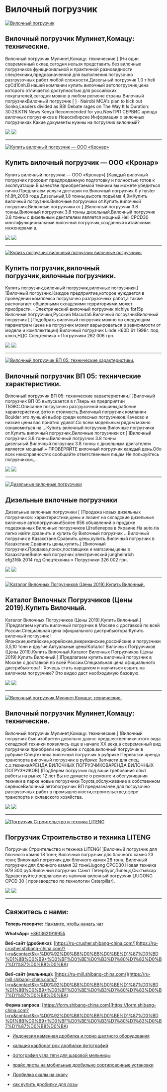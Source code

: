 # Вилочный погрузчик

<a href="https://swt.shibang-china.com/?l=ru&img&k=%D0%92%D0%B8%D0%BB%D0%BE%D1%87%D0%BD%D1%8B%D0%B9+%D0%BF%D0%BE%D0%B3%D1%80%D1%83%D0%B7%D1%87%D0%B8%D0%BA" target="_blank">![Вилочный погрузчик](http://static.shibang-china.com/all-800x300/1233.jpg)</a>

## Вилочный погрузчик Мулинет,Комацу: технические.
Вилочный погрузчик Мулинет,Комацу: технические.[ ]Ни один современный склад сегодня нельзя представить без вилочных погрузчиков функциональной и практичной разновидности спецтехники,предназначенной для выполнения погрузочно разгрузочных работ любой сложности.Дизельный погрузчик 1,0 т heli cpСd10nh.В нашей компании купить вилочный автопогрузчик,цена которого отличается доступностью для российских покупателей,сегодня можно в любом регионе страны.Вилочный погрузчикВилочный погрузчик [ ]&nbsp;&#0183;&#32;Nairobi MCA's plan to kick out Sonko,Leaders divided as BBI Debate rages on The Way It Is Duration: 30:26.KTN News Kenya Recommended for you.NewТРП СЕРВИС аренда вилочных погрузчиков в Новосибирске Информация о вилочных погрузчиках Какие документы нужны на погрузчик вилочный?


<a href="https://whatsapp.shibangsoft.com/WhatsApp.php" target="_blank" title="WhatsApp">![](http://static.shibang-china.com/icon/whatsapp.png)</a> <a href="https://swt.shibang-china.com/?l=ru&icon&k=%D0%92%D0%B8%D0%BB%D0%BE%D1%87%D0%BD%D1%8B%D0%B9+%D0%BF%D0%BE%D0%B3%D1%80%D1%83%D0%B7%D1%87%D0%B8%D0%BA" target="_blank">![](http://static.shibang-china.com/icon/chat-ru.png)</a>

---

<a href="https://swt.shibang-china.com/?l=ru&img&k=%D0%92%D0%B8%D0%BB%D0%BE%D1%87%D0%BD%D1%8B%D0%B9+%D0%BF%D0%BE%D0%B3%D1%80%D1%83%D0%B7%D1%87%D0%B8%D0%BA" target="_blank">![Купить вилочный погрузчик — ООО &#171;Кронар&#187;](http://static.shibang-china.com/all-800x300/66.jpg)</a>

## Купить вилочный погрузчик — ООО &#171;Кронар&#187;
Купить вилочный погрузчик — ООО &#171;Кронар&#187;[ ]Каждый вилочный погрузчик проходит предпродажную подготовку и полностью готов к эксплуатации.В качестве приобретаемой техники вы можете убедиться лично.Предлагаем услуги доставки по.Вилочный погрузчик б у hyster h1.8ft,2008 года Дизельный,1.8 тонны,высота подъёма 4,9мКупить вилочный погрузчик.Вилочные погрузчики от.Купить вилочный погрузчик.Вилочные погрузчики от.[ ]Вилочный погрузчик 3.8 тонны.Вилочный погрузчик 3.8 тонны дизельный.Вилочный погрузчик 3.8 тонны с дизельным двигателем является мощный.Heli CPCD30 многофункциональный вилочный погрузчик,созданный китайскими инженерами в.


<a href="https://whatsapp.shibangsoft.com/WhatsApp.php" target="_blank" title="WhatsApp">![](http://static.shibang-china.com/icon/whatsapp.png)</a> <a href="https://swt.shibang-china.com/?l=ru&icon&k=%D0%92%D0%B8%D0%BB%D0%BE%D1%87%D0%BD%D1%8B%D0%B9+%D0%BF%D0%BE%D0%B3%D1%80%D1%83%D0%B7%D1%87%D0%B8%D0%BA" target="_blank">![](http://static.shibang-china.com/icon/chat-ru.png)</a>

---

<a href="https://swt.shibang-china.com/?l=ru&img&k=%D0%92%D0%B8%D0%BB%D0%BE%D1%87%D0%BD%D1%8B%D0%B9+%D0%BF%D0%BE%D0%B3%D1%80%D1%83%D0%B7%D1%87%D0%B8%D0%BA" target="_blank">![Купить погрузчик,вилочный погрузчик,вилочные погрузчики.](http://static.shibang-china.com/all-800x300/1199.jpg)</a>

## Купить погрузчик,вилочный погрузчик,вилочные погрузчики.
Купить погрузчик,вилочный погрузчик,вилочные погрузчики.[ ]Вилочный погрузчик.Каждое предприятие,которое нуждается в проведении комплекса погрузочно разгрузочных работ,а также располагает обширными складскими территориями,может приобрести.&nbsp;&#0183;&#32;Электрический вилочный погрузчик nichiyu fbt15p Вилочные погрузчики,Русский Масштаб.Вилочный погрузчикВилочный погрузчик [ ]Подобрать вилочный погрузчик можно по следующим параметрам (цена на погрузчик может варьироваться в зависимости от модели и комплектации):Вилочный погрузчик Linde H60D 6т 1998г. под ключ,НДС Спецтехника &#187; Погрузчики 262 006 грн.


<a href="https://whatsapp.shibangsoft.com/WhatsApp.php" target="_blank" title="WhatsApp">![](http://static.shibang-china.com/icon/whatsapp.png)</a> <a href="https://swt.shibang-china.com/?l=ru&icon&k=%D0%92%D0%B8%D0%BB%D0%BE%D1%87%D0%BD%D1%8B%D0%B9+%D0%BF%D0%BE%D0%B3%D1%80%D1%83%D0%B7%D1%87%D0%B8%D0%BA" target="_blank">![](http://static.shibang-china.com/icon/chat-ru.png)</a>

---

<a href="https://swt.shibang-china.com/?l=ru&img&k=%D0%92%D0%B8%D0%BB%D0%BE%D1%87%D0%BD%D1%8B%D0%B9+%D0%BF%D0%BE%D0%B3%D1%80%D1%83%D0%B7%D1%87%D0%B8%D0%BA" target="_blank">![Вилочный погрузчик ВП 05: технические характеристики.](http://static.shibang-china.com/all-800x300/1263.jpg)</a>

## Вилочный погрузчик ВП 05: технические характеристики.
Вилочный погрузчик ВП 05: технические характеристики.[ ]Вилочный погрузчик ВП 05 выпускается в г.Тверь на предприятии ТВЭКС.Описание погрузочно разгрузочной машины,рабочие характеристики,фото и стоимость.Вилочный погрузчик компании Boulder это лучший выбор среди колесных погрузчиков.Качесво и низкие цены вас приятно удивят.Со всем модельным рядом можно ознакомиться на …Купить вилочный погрузчик.Вилочные погрузчики от.Купить вилочный погрузчик.Вилочные погрузчики от.[ ]Вилочный погрузчик 3.8 тонны.Вилочный погрузчик 3.8 тонны дизельный.Вилочный погрузчик 3.8 тонны с дизельным двигателем является мощный.• ПРОВЕРЯЙТЕ вилочный погрузчик каждый день.Обо всех неисправностях сообщайте ответственным лицам.Не пользуйтесь погрузчиком,…


<a href="https://whatsapp.shibangsoft.com/WhatsApp.php" target="_blank" title="WhatsApp">![](http://static.shibang-china.com/icon/whatsapp.png)</a> <a href="https://swt.shibang-china.com/?l=ru&icon&k=%D0%92%D0%B8%D0%BB%D0%BE%D1%87%D0%BD%D1%8B%D0%B9+%D0%BF%D0%BE%D0%B3%D1%80%D1%83%D0%B7%D1%87%D0%B8%D0%BA" target="_blank">![](http://static.shibang-china.com/icon/chat-ru.png)</a>

---

<a href="https://swt.shibang-china.com/?l=ru&img&k=%D0%92%D0%B8%D0%BB%D0%BE%D1%87%D0%BD%D1%8B%D0%B9+%D0%BF%D0%BE%D0%B3%D1%80%D1%83%D0%B7%D1%87%D0%B8%D0%BA" target="_blank">![Дизельные вилочные погрузчики](http://static.shibang-china.com/all-800x300/364.jpg)</a>

## Дизельные вилочные погрузчики
Дизельные вилочные погрузчики [ ]Продажа новых дизельных погрузчиков: характеристики,цены и лизинг на складские дизельные вилочные автопогрузчики!Более 656 объявлений о продаже подержанных Вилочных погрузчиков Штабелеров в Украине.На auto.ria легко найти,сравнить и купить бу Вилочный погрузчик …Вилочный погрузчик в Казахстане.Сравнить цены,купить.Вилочный погрузчик в Казахстане.Сравнить цены,купить.[ ]Вилочный погрузчик.Продажа,поиск,поставщики и магазины,цены в КазахстанеВилочный погрузчик электрический jungheinrich efg316k.2014 год Спецтехника &#187; Погрузчики 326 002 грн.


<a href="https://whatsapp.shibangsoft.com/WhatsApp.php" target="_blank" title="WhatsApp">![](http://static.shibang-china.com/icon/whatsapp.png)</a> <a href="https://swt.shibang-china.com/?l=ru&icon&k=%D0%92%D0%B8%D0%BB%D0%BE%D1%87%D0%BD%D1%8B%D0%B9+%D0%BF%D0%BE%D0%B3%D1%80%D1%83%D0%B7%D1%87%D0%B8%D0%BA" target="_blank">![](http://static.shibang-china.com/icon/chat-ru.png)</a>

---

<a href="https://swt.shibang-china.com/?l=ru&img&k=%D0%92%D0%B8%D0%BB%D0%BE%D1%87%D0%BD%D1%8B%D0%B9+%D0%BF%D0%BE%D0%B3%D1%80%D1%83%D0%B7%D1%87%D0%B8%D0%BA" target="_blank">![Каталог Вилочных Погрузчиков (Цены 2019).Купить Вилочный.](http://static.shibang-china.com/all-800x300/840.jpg)</a>

## Каталог Вилочных Погрузчиков (Цены 2019).Купить Вилочный.
Каталог Вилочных Погрузчиков (Цены 2019).Купить Вилочный.[ ]Предлагаем купить вилочный погрузчик в Москве с доставкой по всей России.Специальная цена официального дистрибьютора!Купить вилочный погрузчик ! Японские,китайские,корейские,американские,российские и погрузчики 3,5,10 тонн и другие.Актуальные цены!Каталог Вилочных Погрузчиков (Цены 2019).Купить Вилочный.Каталог Вилочных Погрузчиков (Цены 2019).Купить Вилочный.[ ]Предлагаем купить вилочный погрузчик в Москве с доставкой по всей России.Специальная цена официального дистрибьютора!&nbsp;&#0183;&#32;Хочешь стать карщиком и научиться ездить на вилочном погрузчике? Это видео даст необходимую базовую.


<a href="https://whatsapp.shibangsoft.com/WhatsApp.php" target="_blank" title="WhatsApp">![](http://static.shibang-china.com/icon/whatsapp.png)</a> <a href="https://swt.shibang-china.com/?l=ru&icon&k=%D0%92%D0%B8%D0%BB%D0%BE%D1%87%D0%BD%D1%8B%D0%B9+%D0%BF%D0%BE%D0%B3%D1%80%D1%83%D0%B7%D1%87%D0%B8%D0%BA" target="_blank">![](http://static.shibang-china.com/icon/chat-ru.png)</a>

---

<a href="https://swt.shibang-china.com/?l=ru&img&k=%D0%92%D0%B8%D0%BB%D0%BE%D1%87%D0%BD%D1%8B%D0%B9+%D0%BF%D0%BE%D0%B3%D1%80%D1%83%D0%B7%D1%87%D0%B8%D0%BA" target="_blank">![Вилочный погрузчик Мулинет,Комацу: технические.](http://static.shibang-china.com/all-800x300/1199.jpg)</a>

## Вилочный погрузчик Мулинет,Комацу: технические.
Вилочный погрузчик Мулинет,Комацу: технические.[ ]Вилочный погрузчик был изобретен довольно давно: предшественники этого вида складской техники появились еще в начале ХХ века,а современный вид погрузчики приобрели на рубеже х годов.вилочный погрузчик в рубрике Спецтехника вилочный погрузчик в рубрике Перевозки аренда транспорта вилочный погрузчик в рубрике Запчасти для спец с.х.техникиАРЕНДА ВИЛОЧНЫХ ПОГРУЗЧИКОВАРЕНДА ВИЛОЧНЫХ ПОГРУЗЧИКОВ[ ]Подберем погрузчик под ваши требования опыт работы на рынке 12 лет Вы не думаете о ремонте и обслуживании техники в парке новые погрузчики Toyota,обслуживание в собственном сервисеВилочный автопогрузчик ВП предназначен для погрузочно разгрузочных работ в промышленности,строительстве,сфере транспорта и складского хозяйства.


<a href="https://whatsapp.shibangsoft.com/WhatsApp.php" target="_blank" title="WhatsApp">![](http://static.shibang-china.com/icon/whatsapp.png)</a> <a href="https://swt.shibang-china.com/?l=ru&icon&k=%D0%92%D0%B8%D0%BB%D0%BE%D1%87%D0%BD%D1%8B%D0%B9+%D0%BF%D0%BE%D0%B3%D1%80%D1%83%D0%B7%D1%87%D0%B8%D0%BA" target="_blank">![](http://static.shibang-china.com/icon/chat-ru.png)</a>

---

<a href="https://swt.shibang-china.com/?l=ru&img&k=%D0%92%D0%B8%D0%BB%D0%BE%D1%87%D0%BD%D1%8B%D0%B9+%D0%BF%D0%BE%D0%B3%D1%80%D1%83%D0%B7%D1%87%D0%B8%D0%BA" target="_blank">![Погрузчик Строительство и техника LITENG](http://static.shibang-china.com/all-800x300/808.jpg)</a>

## Погрузчик Строительство и техника LITENG
Погрузчик Строительство и техника LITENG[ ]Вилочный погрузчик для блочного камня 18 тонн; Вилочный погрузчик для блочного камня 23 тонн; Вилочный погрузчик для блочного камня 28 тонн; Вилочный погрузчик для блочного камня 32 тоннLiugong CPCD30 Новая техника 979 300 руб.Вилочный погрузчик Санкт Петербург,Липецк,Сыктывкар Здравствуйте,предлагаем из наличия вилочный погрузчик LIUGONG CPCD 30 ( производство по технологии Caterpillar).

<a href="https://whatsapp.shibangsoft.com/WhatsApp.php" target="_blank" title="WhatsApp">![](http://static.shibang-china.com/icon/whatsapp.png)</a> <a href="https://swt.shibang-china.com/?l=ru&icon&k=%D0%92%D0%B8%D0%BB%D0%BE%D1%87%D0%BD%D1%8B%D0%B9+%D0%BF%D0%BE%D0%B3%D1%80%D1%83%D0%B7%D1%87%D0%B8%D0%BA" target="_blank">![](http://static.shibang-china.com/icon/chat-ru.png)</a>

---
## Свяжитесь с нами:

**Теперь говорите:** [Нажмите, чтобы начать чат](https://swt.shibang-china.com?l=ru&contact&k=%D0%92%D0%B8%D0%BB%D0%BE%D1%87%D0%BD%D1%8B%D0%B9+%D0%BF%D0%BE%D0%B3%D1%80%D1%83%D0%B7%D1%87%D0%B8%D0%BA)

**WhatsApp:**  [+8613621919955](https://whatsapp.shibangsoft.com/WhatsApp.php)

**Веб-сайт (дробилка):** [https://ru-crusher.shibang-china.com/](https://ru-crusher.shibang-china.com/?l=ru&contact&k=%D0%92%D0%B8%D0%BB%D0%BE%D1%87%D0%BD%D1%8B%D0%B9+%D0%BF%D0%BE%D0%B3%D1%80%D1%83%D0%B7%D1%87%D0%B8%D0%BA)

**Веб-сайт (мельница):** [https://ru-mill.shibang-china.com/](https://ru-mill.shibang-china.com/?l=ru&contact&k=%D0%92%D0%B8%D0%BB%D0%BE%D1%87%D0%BD%D1%8B%D0%B9+%D0%BF%D0%BE%D0%B3%D1%80%D1%83%D0%B7%D1%87%D0%B8%D0%BA)

**Форма запроса:** [https://form.shibang-china.com](https://form.shibang-china.com?l=ru&contact&k=%D0%92%D0%B8%D0%BB%D0%BE%D1%87%D0%BD%D1%8B%D0%B9+%D0%BF%D0%BE%D0%B3%D1%80%D1%83%D0%B7%D1%87%D0%B8%D0%BA)

* [Индонезия каменная дробилка и горно шахтного оборудования](../114/%D0%98%D0%BD%D0%B4%D0%BE%D0%BD%D0%B5%D0%B7%D0%B8%D1%8F%20%D0%BA%D0%B0%D0%BC%D0%B5%D0%BD%D0%BD%D0%B0%D1%8F%20%D0%B4%D1%80%D0%BE%D0%B1%D0%B8%D0%BB%D0%BA%D0%B0%20%D0%B8%20%D0%B3%D0%BE%D1%80%D0%BD%D0%BE%20%D1%88%D0%B0%D1%85%D1%82%D0%BD%D0%BE%D0%B3%D0%BE%20%D0%BE%D0%B1%D0%BE%D1%80%D1%83%D0%B4%D0%BE%D0%B2%D0%B0%D0%BD%D0%B8%D1%8F.md)

* [кальция карбонат рок дробилки фотографий](../114/%D0%BA%D0%B0%D0%BB%D1%8C%D1%86%D0%B8%D1%8F%20%D0%BA%D0%B0%D1%80%D0%B1%D0%BE%D0%BD%D0%B0%D1%82%20%D1%80%D0%BE%D0%BA%20%D0%B4%D1%80%D0%BE%D0%B1%D0%B8%D0%BB%D0%BA%D0%B8%20%D1%84%D0%BE%D1%82%D0%BE%D0%B3%D1%80%D0%B0%D1%84%D0%B8%D0%B9.md)

* [фотография узла тяги для шаровой мельницы](../120/%D1%84%D0%BE%D1%82%D0%BE%D0%B3%D1%80%D0%B0%D1%84%D0%B8%D1%8F%20%D1%83%D0%B7%D0%BB%D0%B0%20%D1%82%D1%8F%D0%B3%D0%B8%20%D0%B4%D0%BB%D1%8F%20%D1%88%D0%B0%D1%80%D0%BE%D0%B2%D0%BE%D0%B9%20%D0%BC%D0%B5%D0%BB%D1%8C%D0%BD%D0%B8%D1%86%D1%8B.md)

* [прайс листы на мобильные дробильно сортировочные установки](../112/%D0%BF%D1%80%D0%B0%D0%B9%D1%81%20%D0%BB%D0%B8%D1%81%D1%82%D1%8B%20%D0%BD%D0%B0%20%D0%BC%D0%BE%D0%B1%D0%B8%D0%BB%D1%8C%D0%BD%D1%8B%D0%B5%20%D0%B4%D1%80%D0%BE%D0%B1%D0%B8%D0%BB%D1%8C%D0%BD%D0%BE%20%D1%81%D0%BE%D1%80%D1%82%D0%B8%D1%80%D0%BE%D0%B2%D0%BE%D1%87%D0%BD%D1%8B%D0%B5%20%D1%83%D1%81%D1%82%D0%B0%D0%BD%D0%BE%D0%B2%D0%BA%D0%B8.md)

* [Дробилка скалы на скалу](../106/%D0%94%D1%80%D0%BE%D0%B1%D0%B8%D0%BB%D0%BA%D0%B0%20%D1%81%D0%BA%D0%B0%D0%BB%D1%8B%20%D0%BD%D0%B0%20%D1%81%D0%BA%D0%B0%D0%BB%D1%83.md)

* [как купить дробилку для лозы](../106/%D0%BA%D0%B0%D0%BA%20%D0%BA%D1%83%D0%BF%D0%B8%D1%82%D1%8C%20%D0%B4%D1%80%D0%BE%D0%B1%D0%B8%D0%BB%D0%BA%D1%83%20%D0%B4%D0%BB%D1%8F%20%D0%BB%D0%BE%D0%B7%D1%8B.md)